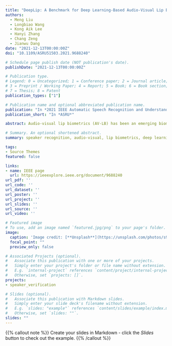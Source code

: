 ```yaml
---
title: "DeepLip: A Benchmark for Deep Learning-Based Audio-Visual Lip Biometrics"
authors:
  - Meng Liu
  - Longbiao Wang
  - Kong Aik Lee
  - Hanyi Zhang
  - Chang Zeng
  - Jianwu Dang
date: "2021-12-13T00:00:00Z"
doi: "10.1109/ASRU51503.2021.9688240"

# Schedule page publish date (NOT publication's date).
publishDate: "2021-12-13T00:00:00Z"

# Publication type.
# Legend: 0 = Uncategorized; 1 = Conference paper; 2 = Journal article;
# 3 = Preprint / Working Paper; 4 = Report; 5 = Book; 6 = Book section;
# 7 = Thesis; 8 = Patent
publication_types: ["1"]

# Publication name and optional abbreviated publication name.
publication: "In *2021 IEEE Automatic Speech Recognition and Understanding Workshop*"
publication_short: "In *ASRU*"

abstract: Audio-visual lip biometrics (AV-LB) has been an emerging biometrics technology that straddles auditory and visual speech processing. Previous works mainly focused on the front-end lip-based feature engineering combined with a shallow statistical back-end model. Over the past decade, convolutional neural network (CNN, or ConvNet) has been widely used and achieved good performance in computer vision and speech processing tasks. However, the lack of a sizeable public AV-LB database led to a stagnation in deep-learning exploration on AV-LB tasks. In addition to the dual audio-visual streams, one essential requirement on the video stream is the region of interest (ROI) around the lips has to be of sufficient resolution. To this end, we compile a moderate-size database using existing public databases. Using this database, we present a deep learning-based AV-LB benchmark, dubbed DeepLip 1 1 https://github.com/DanielMengLiu/DeepLip, realized with convolutional video and audio unimodal modules, and a multimodal fusion module. Our experiments show that DeepLip outperforms the traditional lip-biometrics system in context modeling and achieves over 50% relative improvements compared with its unimodal system, with an equal error rate of 0.75% and 1.11% on the test datasets, respectively.

# Summary. An optional shortened abstract.
summary: speaker recognition, audio-visual, lip biometrics, deep learning, visual speech.

tags:
- Source Themes
featured: false

links:
- name: IEEE page
  url: https://ieeexplore.ieee.org/document/9688240
url_pdf: ''
url_code: ''
url_dataset: ''
url_poster: ''
url_project: ''
url_slides: ''
url_source: ''
url_video: ''

# Featured image
# To use, add an image named `featured.jpg/png` to your page's folder. 
image:
  caption: 'Image credit: [**Unsplash**](https://unsplash.com/photos/s9CC2SKySJM)'
  focal_point: ""
  preview_only: false

# Associated Projects (optional).
#   Associate this publication with one or more of your projects.
#   Simply enter your project's folder or file name without extension.
#   E.g. `internal-project` references `content/project/internal-project/index.md`.
#   Otherwise, set `projects: []`.
projects:
- speaker_verification

# Slides (optional).
#   Associate this publication with Markdown slides.
#   Simply enter your slide deck's filename without extension.
#   E.g. `slides: "example"` references `content/slides/example/index.md`.
#   Otherwise, set `slides: ""`.
slides: ""
---
```


{{% callout note %}}
Create your slides in Markdown - click the *Slides* button to check out the example.
{{% /callout %}}

<!-- Supplementary notes can be added here, including [code, math, and images](https://wowchemy.com/docs/writing-markdown-latex/). -->
